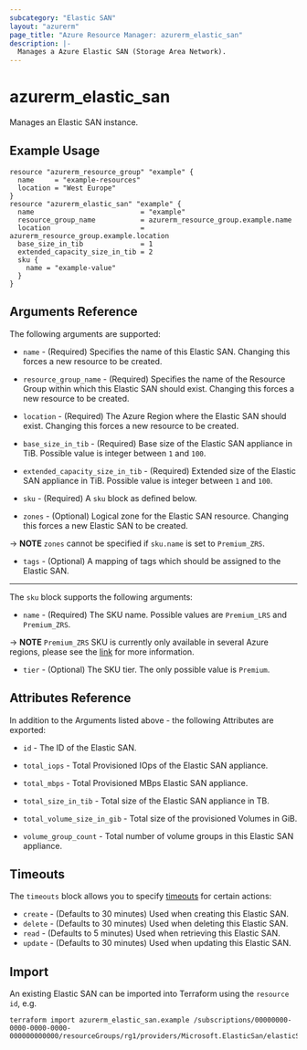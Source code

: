 ```yaml
---
subcategory: "Elastic SAN"
layout: "azurerm"
page_title: "Azure Resource Manager: azurerm_elastic_san"
description: |-
  Manages a Azure Elastic SAN (Storage Area Network).
---
```


# azurerm_elastic_san

Manages an Elastic SAN instance.

## Example Usage

```hcl
resource "azurerm_resource_group" "example" {
  name     = "example-resources"
  location = "West Europe"
}
resource "azurerm_elastic_san" "example" {
  name                          = "example"
  resource_group_name           = azurerm_resource_group.example.name
  location                      = azurerm_resource_group.example.location
  base_size_in_tib              = 1
  extended_capacity_size_in_tib = 2
  sku {
    name = "example-value"
  }
}
```

## Arguments Reference

The following arguments are supported:

* `name` - (Required) Specifies the name of this Elastic SAN. Changing this forces a new resource to be created.

* `resource_group_name` - (Required) Specifies the name of the Resource Group within which this Elastic SAN should exist. Changing this forces a new resource to be created.

* `location` - (Required) The Azure Region where the Elastic SAN should exist. Changing this forces a new resource to be created.

* `base_size_in_tib` - (Required) Base size of the Elastic SAN appliance in TiB. Possible value is integer between `1` and `100`.

* `extended_capacity_size_in_tib` - (Required) Extended size of the Elastic SAN appliance in TiB. Possible value is integer between `1` and `100`.

* `sku` - (Required) A `sku` block as defined below.

* `zones` - (Optional) Logical zone for the Elastic SAN resource. Changing this forces a new Elastic SAN to be created.

-> **NOTE** `zones` cannot be specified if `sku.name` is set to `Premium_ZRS`.

* `tags` - (Optional) A mapping of tags which should be assigned to the Elastic SAN.

---

The `sku` block supports the following arguments:

* `name` - (Required) The SKU name. Possible values are `Premium_LRS` and `Premium_ZRS`.

-> **NOTE** `Premium_ZRS` SKU is currently only available in several Azure regions, please see the [link](https://azure.microsoft.com/en-us/updates/regional-expansion-azure-elastic-san-public-preview-is-now-available-in-more-regions/) for more information.

* `tier` - (Optional) The SKU tier. The only possible value is `Premium`.

## Attributes Reference

In addition to the Arguments listed above - the following Attributes are exported:

* `id` - The ID of the Elastic SAN.

* `total_iops` - Total Provisioned IOps of the Elastic SAN appliance.

* `total_mbps` - Total Provisioned MBps Elastic SAN appliance.

* `total_size_in_tib` - Total size of the Elastic SAN appliance in TB.

* `total_volume_size_in_gib` - Total size of the provisioned Volumes in GiB.

* `volume_group_count` - Total number of volume groups in this Elastic SAN appliance.

## Timeouts

The `timeouts` block allows you to specify [timeouts](https://www.terraform.io/docs/configuration/resources.html#timeouts) for certain actions:

* `create` - (Defaults to 30 minutes) Used when creating this Elastic SAN.
* `delete` - (Defaults to 30 minutes) Used when deleting this Elastic SAN.
* `read` - (Defaults to 5 minutes) Used when retrieving this Elastic SAN.
* `update` - (Defaults to 30 minutes) Used when updating this Elastic SAN.

## Import

An existing Elastic SAN can be imported into Terraform using the `resource id`, e.g.

```shell
terraform import azurerm_elastic_san.example /subscriptions/00000000-0000-0000-0000-000000000000/resourceGroups/rg1/providers/Microsoft.ElasticSan/elasticSans/esan1
```